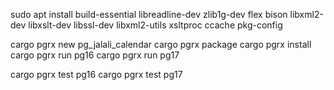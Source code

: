 sudo apt install build-essential libreadline-dev zlib1g-dev flex bison libxml2-dev libxslt-dev libssl-dev libxml2-utils xsltproc ccache pkg-config

cargo pgrx new pg_jalali_calendar
cargo pgrx package
cargo pgrx install
cargo pgrx run pg16
cargo pgrx run pg17

cargo pgrx test pg16
cargo pgrx test pg17

